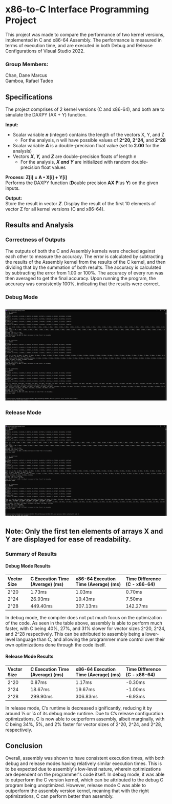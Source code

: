 # x86-to-C Interface Programming Project
This project was made to compare the performance of two kernel versions, implemented in C and x86-64 Assembly. The performance is measured in terms of execution time, and are executed in both Debug and Release Configurations of Visual Studio 2022.
### Group Members:
Chan, Dane Marcus  
Gamboa, Rafael Tadeo  

## Specifications
The project comprises of 2 kernel versions (C and x86-64), and both are to simulate the DAXPY (AX + Y) function. 

**Input:**
- Scalar variable **_n_** (integer) contains the length of the vectors X, Y, and Z
  - For the analysis, n will have possible values of **2^20, 2^24,** and **2^28**
- Scalar variable **_A_** is a double-precision float value (set to **2.00** for the analysis)
- Vectors **_X, Y,_** and **_Z_** are double-precision floats of length n
  - For the analysis, **_X and Y_** are initialized with random double-precision float values
  
**Process:** **Z[i] = A • X[i] + Y[i]**  
Performs the DAXPY function (**D**ouble precision **AX** **P**lus **Y**) on the given inputs.

**Output:**  
Store the result in vector **_Z_**. Display the result of the first 10 elements of vector Z for all kernel versions (C and x86-64).  

## Results and Analysis
### Correctness of Outputs
The outputs of both the C and Assembly kernels were checked against each other to measure the accuracy. The error is calculated by subtracting the results of the Assembly kernel from the results of the C kernel, and then dividing that by the summation of both results. The accuracy is calculated by subtracting the error from 1.00 or 100%. The accuracy of every run was then averaged to get the final accuracy. Upon running the program, the accuracy was consistently 100%, indicating that the results were correct.

### Debug Mode
![debug output](img/debug.png)
---------------------
### Release Mode
![release output](img/release.png)
---------------------
Note: Only the first ten elements of arrays X and Y are displayed for ease of readability.
---------------------
### Summary of Results
#### Debug Mode Results
| Vector Size | C Execution Time (Average) (ms) | x86-64 Execution Time (Average) (ms) | Time Difference (C - x86-64) |
| :---------- | :------------------------------ | :----------------------------------- | :-------------- |
| 2^20        | 1.73ms                   |  1.03ms                       | 0.70ms   |
| 2^24        | 26.93ms                   |  19.43ms                       | 7.50ms   |
| 2^28        | 449.40ms                   |  307.13ms                       | 142.27ms   |

In debug mode, the compiler does not put much focus on the optimization of the code. As seen in the table above, assembly is able to perform much faster, with C being 40%, 27%, and 31% slower for vector sizes 2^20, 2^24, and 2^28 respectively. This can be attributed to assembly being a lower-level language than C, and allowing the programmer more control over their own optimizations done through the code itself.

#### Release Mode Results
| Vector Size | C Execution Time (Average) (ms) | x86-64 Execution Time (Average) (ms) | Time Difference (C - x86-64) |
| :---------- | :------------------------------ | :----------------------------------- | :--------------------------- |
| 2^20        | 0.87ms                   |  1.17ms                       | -0.30ms   |
| 2^24        | 18.67ms                   |  19.67ms                       | -1.00ms   |
| 2^28        | 299.90ms                   |  306.83ms                       | -6.93ms  |

In release mode, C’s runtime is decreased significantly, reducing it by around ⅓ or ¼ of its debug mode runtime. Due to C’s release configuration optimizations, C is now able to outperform assembly, albeit marginally, with C being 34%, 5%, and 2% faster for vector sizes of 2^20, 2^24, and 2^28, respectively.  

## Conclusion
Overall, assembly was shown to have consistent execution times, with both debug and release modes having relatively similar execution times. This is to be expected due to assembly's low-level nature, wherein optimizations are dependent on the programmer's code itself. In debug mode, it was able to outperform the C version kernel, which can be attributed to the debug C program being unoptimized. However, release mode C was able to outperform the assembly version kernel, meaning that with the right optimizations, C can perform better than assembly.
